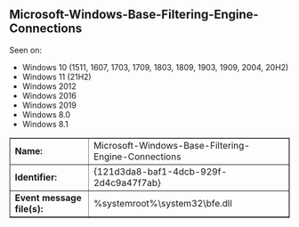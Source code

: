 ## Microsoft-Windows-Base-Filtering-Engine-Connections

Seen on:
* Windows 10 (1511, 1607, 1703, 1709, 1803, 1809, 1903, 1909, 2004, 20H2)
* Windows 11 (21H2)
* Windows 2012
* Windows 2016
* Windows 2019
* Windows 8.0
* Windows 8.1

<table border="1" class="docutils">
  <tbody>
    <tr>
      <td><b>Name:</b></td>
      <td>Microsoft-Windows-Base-Filtering-Engine-Connections</td>
    </tr>
    <tr>
      <td><b>Identifier:</b></td>
      <td>{121d3da8-baf1-4dcb-929f-2d4c9a47f7ab}</td>
    </tr>
    <tr>
      <td><b>Event message file(s):</b></td>
      <td>%systemroot%\system32\bfe.dll</td>
    </tr>
  </tbody>
</table>

&nbsp;

